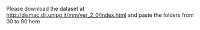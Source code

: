 Please download the dataset at http://dismac.dii.unipg.it/mm/ver_2_0/index.html and paste the folders from 00 to 90 here
